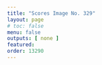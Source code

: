 ```yaml
---
title: "Scores Image No. 329"
layout: page
# toc: false
menu: false
outputs: [ none ]
featured: 
order: 13290
---
```

